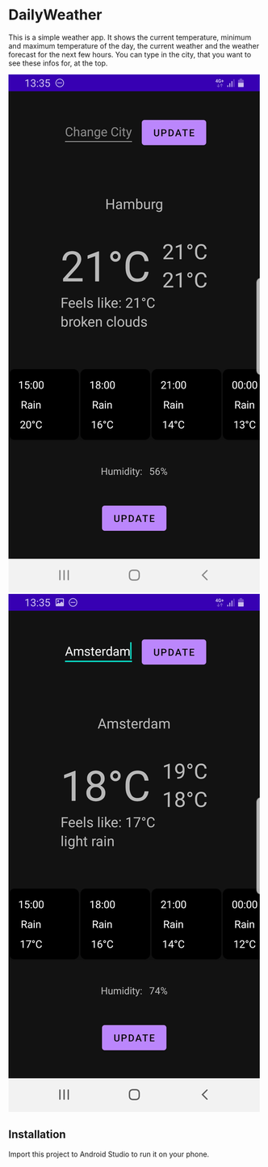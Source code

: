 # DailyWeather
This is a simple weather app. It shows the current temperature, minimum and maximum temperature of the day, the current weather and the weather forecast for the next few hours.
You can type in the city, that you want to see these infos for, at the top.

![Main Screen](/images/DailyWeather_main1.jpg)
![Main Screen](/images/DailyWeather_main2.jpg)


## Installation
Import this project to Android Studio to run it on your phone.


